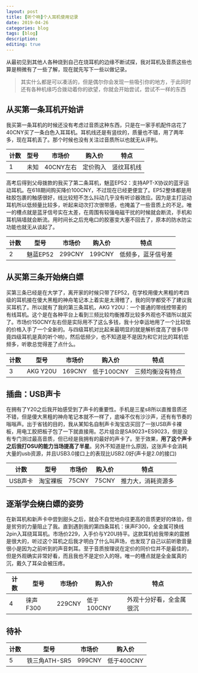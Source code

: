 ```yaml
---
layout: post
title: [听个响]个人耳机使用记录
date: 2019-04-26
categories: blog
tags: [blog]
description:
editing: true
---
```


从最初见到其他人各种烧到自己在烧耳机的边缘不断试探，我对耳机及音质这些也算是稍微有了一些了解，现在就先写下一些以做记录。

> 其实什么都是可以凑活的，但是偶尔你会发现一些吸引你的地方，于此同时还有各种机缘巧合拨动着你的欲望，你就会开始尝试，尝试不一样的东西

## 从买第一条耳机开始讲

我买第一条耳机的时候还没有考虑过音质这种东西，只是在一家手机配件店花了40CNY买了一条白色入耳耳机。耳机线还是有竖纹的，质量也不错，用了两年多，现在耳机丢了。那个时候也没有关注过音质所以也就无从评判。  

|计数|型号|市场价|购入价|特点|
|---|---|---|---|---|
|1|未知|40CNY左右|定价购入|竖纹耳机线|

高考后得到父母拨款的我买了第二条耳机，魅蓝EP52：支持APT-X协议的蓝牙运动耳机。在618期间购买降价100CNY，不过现在已经更便宜了。EP52整体都是用硅胶包裹的触感很好，线比较短不怎么抖动几乎没有听诊器效应。因为是主打运动耳机所以低频量比较多，听起来动次打次很带感，也掩盖了一些音质上的不足。唯一的槽点就是蓝牙信号实在太差，在周围有较强电磁干扰的时候就会断流，手机和耳机隔墙就会断流。用时间长之后充电口的胶塞变大塞不回去了，原本的防水防尘功能也就无从谈起了。  

|计数|型号|市场价|购入价|特点|
|---|---|---|---|---|
|2|魅蓝EP52|299CNY|199CNY|低频多，蓝牙信号差|

## 从买第三条开始~~烧~~白嫖

买第三条已经是在大学了，离开家的时候只带了EP52，在学校用傻大黑粗的考四级的耳机接在傻大黑粗的神舟笔记本上着实是太滑稽了，我的同学都受不了建议我买耳机了。所以就有了我的第三条耳机，AKG Y20U：一个普通的带线控带麦的有线耳机。这个是在各种平台上看到三频比较均衡推荐比较多外观也不错所以就买了。市场价150CNY左右但是实际用不了这么多钱，我十分幸运地用了一个比较低的价格入手了一个全新的。与四级耳机对比起来最明显的就是解析度高了很多(毕竟四级耳机是真的听个响)，然后低频少，也不知道是不是因为和它对比的耳机低频多，听歌总觉得差了点什么。

|计数|型号|市场价|购入价|特点|
|---|---|---|---|---|
|3|AKG Y20U|169CNY|低于100CNY|三频均衡没有特点|

## 插曲：USB声卡

在拥有了Y20之后我开始感受到了声卡的重要性。手机是三星s8所以直推音质还不错，但是傻大黑粗的神舟笔记本就不一样了，底噪不仅有沙沙声，还有有节奏的嗡嗡声。出于省钱的目的，我从某知名自制声卡淘宝店买回了一张USB声卡裸板，用电工胶把板子包了一下就直接用。芯片组合是SA9023+ES9023，倒是没有专门测过最高音质，但已经是我拥有的最好的声卡了。至于效果，**用了这个声卡之后我打OSU的能力当场提高了半星**。另外不知道是什么原因，这张声卡会消耗大量的usb资源，并且USB3.0接口上的表现比USB2.0好(声卡是2.0的接口)

|计数|型号|市场价|购入价|特点|
|---|---|---|---|---|
|USB声卡|淘宝裸板|75CNY|75CNY|推力大，消耗资源多|

## 逐渐学会~~烧~~白嫖的姿势

在新耳机和新声卡中尝到甜头之后，就会不自觉地向往更高的音质更好的体验，但是贫穷的力量阻止了我。直到遇到我的第四条耳机：徕声F300，全金属可换线2pin入耳绕耳耳机。市场价229，入手价与Y20U持平。这款耳机给我带来的震撼是很大的，听过这个耳机之后我才明白了什么叫声场，也发现了自己以前听歌音量很小是因为之前听到的声音刺耳。至于音质按理说在定价的同价位并不是最佳的，但是外观确实非常好看，而且我也不是定价入的呀。唯一的槽点就是全金属真的沉，戴久了耳朵会被压疼。

|计数|型号|市场价|购入价|特点|
|---|---|---|---|---|
|4|徕声F300|229CNY|低于100CNY|外观十分好看，全金属很沉|

## 待补

|计数|型号|市场价|购入价|
|---|---|---|---|
|5|铁三角ATH-SR5|999CNY|低于400CNY|